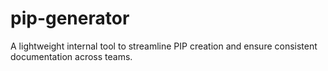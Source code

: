 # pip-generator
A lightweight internal tool to streamline PIP creation and ensure consistent documentation across teams.
